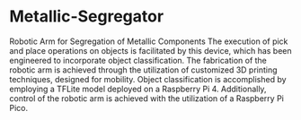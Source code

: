 # Metallic-Segregator
Robotic Arm for Segregation of Metallic Components
The execution of pick and place operations on objects is facilitated by this device, which has been engineered to incorporate object classification. 
The fabrication of the robotic arm is achieved through the utilization of customized 3D printing techniques, designed for mobility. 
Object classification is accomplished by employing a TFLite model deployed on a Raspberry Pi 4. 
Additionally, control of the robotic arm is achieved with the utilization of a Raspberry Pi Pico.
